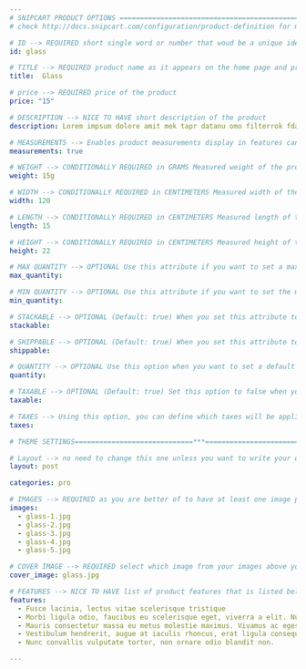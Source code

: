 ```yaml
---
# SNIPCART PRODUCT OPTIONS =====================================================
# check http://docs.snipcart.com/configuration/product-definition for more info

# ID --> REQUIRED short single word or number that woud be a unique identifier
id: glass

# TITLE --> REQUIRED product name as it appears on the home page and product page  
title:  Glass

# price --> REQUIRED price of the product
price: "15"

# DESCRIPTION --> NICE TO HAVE short description of the product
description: Lorem impsum dolore amit mek tapr datanu omo filterrok fdam. Lorem impsum dolore amit mek tapr datanu omo filterrok fdam

# MEASUREMENTS --> Enables product measurements display in features can be left as false for snipcart integration
measurements: true

# WEIGHT --> CONDITIONALLY REQUIRED in GRAMS Measured weight of the product
weight: 15g

# WIDTH --> CONDITIONALLY REQUIRED in CENTIMETERS Measured width of the product
width: 120

# LENGTH --> CONDITIONALLY REQUIRED in CENTIMETERS Measured length of the product
length: 15

# HEIGHT --> CONDITIONALLY REQUIRED in CENTIMETERS Measured height of the product
height: 22

# MAX QUANTITY --> OPTIONAL Use this attribute if you want to set a maximum allowed quantity of your product
max_quantity:

# MIN QUANTITY --> OPTIONAL Use this attribute if you want to set the minimum allowed quantity for your product.
min_quantity:

# STACKABLE --> OPTIONAL (Default: true) When you set this attribute to false, adding the same product to the cart will result in two distinct items in the cart, instead of simply increasing the quantity.
stackable:

# SHIPPABLE --> OPTIONAL (Default: true) When you set this attribute to false, the product will be flagged as an item that you do not ship.
shippable:

# QUANTITY --> OPTIONAL Use this option when you want to set a default quantity for the item that you are about to add.
quantity:

# TAXABLE --> OPTIONAL (Default: true) Set this option to false when you want to exclude this particular item from the taxes calculation.
taxable:

# TAXES --> Using this option, you can define which taxes will be applied on this particular item.
taxes:

# THEME SETTINGS=============================***===================================================

# Layout --> no need to change this one unless you want to write your own template for this product
layout: post

categories: pro

# IMAGES --> REQUIRED as you are better of to have at least one image present
images:
  - glass-1.jpg
  - glass-2.jpg
  - glass-3.jpg
  - glass-4.jpg
  - glass-5.jpg

# COVER IMAGE --> REQUIRED select which image from your images above you would like to use as cover image this image is used as main image for product box on home page and a thumbnail for the Snipcart order
cover_image: glass.jpg

# FEATURES --> NICE TO HAVE list of product features that is listed below description on product page
features:
  - Fusce lacinia, lectus vitae scelerisque tristique
  - Morbi ligula odio, faucibus eu scelerisque eget, viverra a elit. Nullam quis ipsum molestie, dictum arcu id, semper leo
  - Mauris consectetur massa eu metus molestie maximus. Vivamus ac egestas eros
  - Vestibulum hendrerit, augue at iaculis rhoncus, erat ligula consequat lorem
  - Nunc convallis vulputate tortor, non ornare odio blandit non.

---
```

